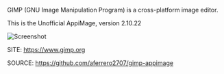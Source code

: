 
 GIMP (GNU Image Manipulation Program) is a cross-platform image editor.
 
 This is the Unofficial AppiMage, version 2.10.22
 
 ![Screenshot](https://user-images.githubusercontent.com/6229237/86013349-57528600-ba1f-11ea-8e72-e8c01aee5727.png)
 
 SITE: https://www.gimp.org

 SOURCE: https://github.com/aferrero2707/gimp-appimage
